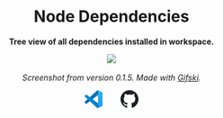 <div align="center">

# Node Dependencies

**Tree view of all dependencies installed in workspace.**

<img src="assets/screenshot-0.1.5.gif">

_Screenshot from version 0.1.5. Made with [Gifski](https://gif.ski/)._

<a href="https://marketplace.visualstudio.com/items?itemName=tscpp.node-dependencies"><img width="32" src="assets/vsc-32.png" alt="VSCode Marketplace"></a><img src="assets/margin.png" width="32"><a href="https://github.com/tscpp/node-dependencies"><img width="32" src="assets/gh-32.png" alt="GitHub"></a>

</div>
